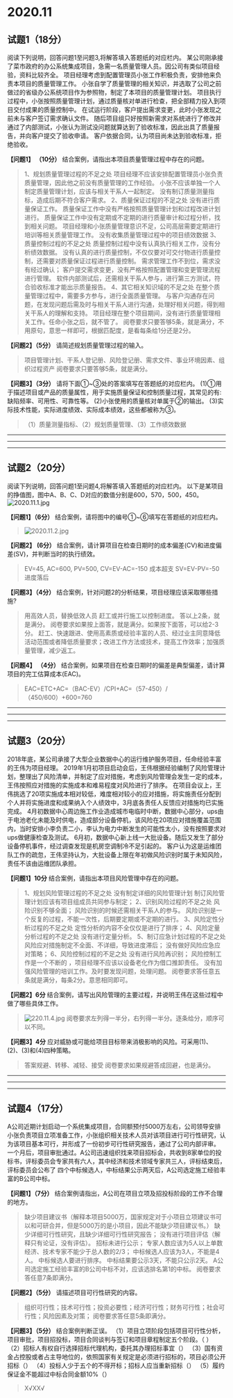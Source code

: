 # 2020.11

## 试题1（18分）

阅读下列说明，回答问题1至问题3,将解答填入答题纸的对应栏内。
某公司刚承接了菜市政府的办公系统集成项目，急需一名质量管理人员。因公司有类似项目经验，资料比较齐全。
项目经理考虑到配置管理员小张工作积极负责，安排他来负责本项目的质量管理工作。
小张自学了质量管理的相关知识，并选取了公司之前做过的省级办公系统项目作为参照物，制定了本项目的质量管理计划。
项目执行过程中，小张按照质量管理计划，通过质量核对单进行检查，把全部精力投入到项目交付成果的质量控制中。
在试运行阶段，客户提出需求变更，此时小张发现之前未与客户签订需求确认文件。
随后项目组只好按照新需求对系统进行了修改并通过了内部测试，小张认为测试没问题就算达到了验收标准，因此出具了质量报告，并向客户提交了验收申请。
客户依据合同，认为项目尚未达到验收标准，拒绝验收。

**【问题1】 （10分）**
结合案例，请指出本项目质量管理过程中存在的问题。
> 1、规划质量管理过程的不足之处
项目经理不应该安排配置管理员小张负责质量管理，因此他之前没有质量管理的工作经验。
小张不应该单独一个人制定质量管理计划，应该与相关干系人一起制定。
没有制订质量测量指标，造成后期不符合客户需求。
2、质量保证过程的不足之处
没有进行质量保证工作。
质量保证工作中没有严格按照质量管理计划和过程改进计划进行。
质量保证工作中没有定期或不定期的进行质量审计和过程分析，找到相关问题。
项目经理和小张质量管理意识不足，公司高层需要定期进行培训等相关质量管理工作。
没有收集质量管理过程中的项目绩效数据
3、质量控制过程的不足之处
质量控制过程中没有认真执行相关工作，没有分析绩效数据。
没有认真的进行质量控制，不仅仅要对可交付物进行质量控制，还需要对质量保证过程进行质量控制。
需求管理工作不到位，需求没有经过确认；
客户提交需求变更，没有严格按照配置管理和变更管理流程进行管理。
软件内部测试后，还需相关干系人参与，进行第三方测试，符合验收标准才能出示质量报告。
4、其它相关知识域的不足之处
在整个质量管理过程中，需要多方参与，进行全面质量管理。
与客户沟通存在问题，在发现问题后需及时与相关干系人进行沟通，处理好相关问题，得到相关干系人的理解和支持。
项目经理在整个项目期间，没有进行质量管理相关工作。任命小张之后，就不管了。
阅卷要求只要答够5条，就是满分，不用原句，意思一样即可，根据匹配度，是看每条给1分还是2分。

**【问题2】（5分）**
请简述规划质量管理过程的输入。
> 项目管理计划、干系人登记册、风险登记册、需求文件、事业环境因素、组织过程资产
阅卷要求只要答够5条，就是满分。

**【问题3】（3分）**
请将下面①~③处的答案填写在答题纸的对应栏内。
(1)①用于描述项目或产品的质量属性，用于实施质量保证和控制质量过程，其常见的有:缺陷频率、可用性、可靠性等。
(2)小张使用的质量核对单属于②的输出。
(3)实际技术性能，实际进度绩效、实际成本绩效，这些都被称为③。
>（1）质量测量指标、（2）规划质量管理、（3）工作绩效数据

---
---
---

## 试题2（20分）

阅读下列说明，回答问题1至问题4,将解答填入答题纸的对应栏内。
以下是某项目的挣值图，图中A、B、C、D对应的数值分别是600，570，500，450。
![2020.11.1.jpg](res/2020.11.1.jpg)

**【问题1】（6分）**
结合案例，请将图中的编号①~⑥填写在答题纸的对应栏内。
> ![2020.11.2.jpg](res/2020.11.2.jpg)

**【问题2】 (6分）**
结合案例，请计算项目在检查日期时的成本偏差(CV)和进度偏差(SV)，并判断当时的执行绩效。
> EV=45, AC=600, PV=500,
CV=EV-AC=-150 成本超支
SV=EV-PV=-50 进度落后

**【问题3】（4分）**
结合案例，针对问题2的分析结果，项目经理应该采取哪些措施?
> 用高效人员，替换低效人员
赶工或并行施工以控制进度。
答以上2条，就是满分。
阅卷要求如果按上面答，就是满分。如果按下面答，可以给2-3分。
赶工、快速跟进、使用高素质或经验丰富的人员、经过业主同意降低活动范围或者降低质量要求；改进工作方法或技术，提高工作效率；加强质量管理，减少返工。

**【问题4】 （4分）**
结合案例，如果项目在检查日期时的偏差是典型偏差，请计算项目的完工估算成本(EAC)。
> EAC=ETC+AC=（BAC-EV）/CPI+AC=（57-450）/（450/600）+600=760

---
---
---

## 试题3（20分）

2018年底，某公司承接了大型企业数据中心的运行维护服务项目，任命经验丰富的王伟为项目经理。
2019年1月初项目启动会后，王伟根据经验编制了风险管理计划，整理出了风险清单，并制定了应对措施，考虑到风险管理会发生一定的成本，王伟按照应对措施的实施成本和难易程度对风险进行了排序。
在项目会议上，王伟挑选了20项实施成本相对较低，难度相对较小的应对措施，将实施责任分配到个人并将实施进度和成果纳入个人绩效中，3月底各责任人反馈应对措施均已实施完成。
4月初数据中心周边施工作业造成城市电临时中断，数据中心部分，ups由于电池老化未能及时供电，造成部分设备停机，该风险在20项应对措施覆盖范围内，当时安排小李负责二小，李认为电力中断发生的可能性太小，没有按照要求对ups做健康检查及测试。
6月初，数据中心新上线一大批设备。随后又发生了部分设备停机事件，经过调查发现是机房空调制冷不足引起的。
客户认为这是运维团队工作的疏忽，王伟坚持认为，大批设备上限在年初做风险识别时属于未知风险，责任不该由运维团队承担。

**【问题1】10分**
结合案例，请指出本项目风险管理中存在的问题。
> 1、规划风险管理过程的不足之处
没有制定详细的风险管理计划
制订风险管理计划应该有项目组成员共同参与制定；
2、识别风险过程的不足之处
风险识别不够全面；
风险识别的时候还需相关干系人的参与。
风险识别是一个反复的过程，不能一次性，后期要定期或不定期的进行。
3、风险定性分析过程的不足之处
定性分析的内容不全仅仅是进行了排序；
4、风险定量分析过程的不足之处
没有进行定量分析。
5、制订应急计划过程的不足之处
风险应对措施制定不全面、不详细，导致进度滞后；
没有做好风险应急应对策略；
6、风险控制过程的不足之处
没有进行风险再识别；
风险控制工作是一个不断的 ，项目经理不应该以设备老化作为借口推卸责任。
没有加强风险管理的培训工作。及时要发现问题，处理问题。
阅卷要求答任意五条就是满分，每条2分。意思相同即可。

**【问题2】6分**
结合案例，请写出风险管理的主要过程，并说明王伟在这些过程中做了哪些具体工作。
> ![220.11.4.jpg](res/2020.11.4.jpg)
阅卷要求左列得一半分，右列得一半分。逐条给分，顺序可以不同。

**【问题3】4分**
应对威胁或可能给项目目标带来消极影响的风险。可采用(1)、(2)、(3)和(4)四种策略。
> 答案规避、转移、减轻、接受
阅卷要求如果规避答成回避，也是满分。

---
---
---

## 试题4（17分）

A公司近期计划启动一个系统集成项目，合同额预付5000万左右，公司领导安排小张负责项目立项准备工作，小张组织相关技术人员对该项目进行可行性研究，认为该项目基本可行，并形成了一份初步可行性研究报告，通过了公司内部评审。
一个月后，项目审批通过。A公司迅速组织找来项目招标会，共收到8家单位的投标书，评标委员会专家共有六人，其中经济和技术领域专家共三人，评标结束后，评标委员会公布了 四个中标候选人，中标结果公示两天后，A公司选定施工经验丰富的B公司中标。

**【问题1】（7分）**
结合案例请指出，A公司在项目立项及招投标阶段的工作不合理的地方。
> 缺少项目建议书（解释本项目5000万，国家规定对于小项目立项建议书可以和可研合并，但是5000万的是小项目，因此不能缺少项目建议书。）
缺少详细可行性研究，且缺少详细可行性研究报告；
没有进行项目评估（解释只有论证，没有评估）。
招标未进行公示；
专家人数应该为5人以上单数
经济、技术专家不能少于总人数的2/3；
中标候选人应该为3人，不能是4人。
中标候选人要进行排序。
中标结果要公示3天，不能只公示2天。
A公司选定施工经验丰富的B公司中标不对，应该选排名第1的中标。
阅卷要求答任意7条即满分。

**【问题2】（5分）**
请描述项目可行性研究的内容。
> 组织可行性；技术可行性；投资必要性；经济可行性；财务可行性；社会可行性；风险因素及对策；
阅卷要求答任意5条即满分。

**【问题3】（5分）**
结合案例判断正误。
（1）项目立项阶段包括项目可行性分析，项目审批，项目招投标，项目合同谈判与签订和项目章程制定五个阶段。（ ）
（2）招标人有权自行选择招标代理机构，委托其办理招标事宜（）
（3）国有资金占控股或者占主导地位的，依照国家有关规定是必须进行招标的，项目必须公开招标（）
（4）投标人少于五个的不得开标；招标人应当重新招标（）
（5）履约保证金不能超过中标合同金额10%（）
>X√XX√
